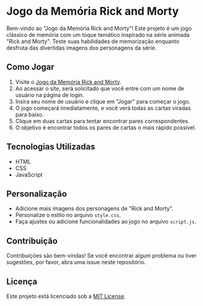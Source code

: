 # Jogo da Memória Rick and Morty

Bem-vindo ao "Jogo da Memória Rick and Morty"! Este projeto é um jogo clássico de memória com um toque temático inspirado na série animada "Rick and Morty". Teste suas habilidades de memorização enquanto desfruta das divertidas imagens dos personagens da série.

## Como Jogar

1. Visite o [Jogo da Memória Rick and Morty](https://jogo-da-memoria-rick-and-morty-thalles.vercel.app/).
2. Ao acessar o site, será solicitado que você entre com um nome de usuário na página de login.
3. Insira seu nome de usuário e clique em "Jogar" para começar o jogo.
4. O jogo começará imediatamente, e você verá todas as cartas viradas para baixo.
5. Clique em duas cartas para tentar encontrar pares correspondentes.
6. O objetivo é encontrar todos os pares de cartas o mais rápido possível.

## Tecnologias Utilizadas

- HTML
- CSS
- JavaScript

## Personalização

- Adicione mais imagens dos personagens de "Rick and Morty".
- Personalize o estilo no arquivo `style.css`.
- Faça ajustes ou adicione funcionalidades ao jogo no arquivo `script.js`.

## Contribuição

Contribuições são bem-vindas! Se você encontrar algum problema ou tiver sugestões, por favor, abra uma issue neste repositório.

## Licença

Este projeto está licenciado sob a [MIT License](LICENSE).
